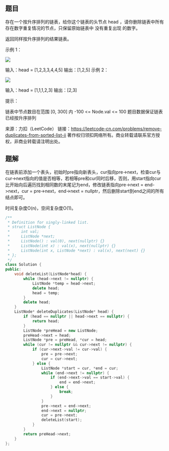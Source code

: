 ## 题目

存在一个按升序排列的链表，给你这个链表的头节点 head ，请你删除链表中所有存在数字重复情况的节点，只保留原始链表中 没有重复出现 的数字。

返回同样按升序排列的结果链表。

 

示例 1：

![](https://assets.leetcode.com/uploads/2021/01/04/linkedlist1.jpg)

输入：head = [1,2,3,3,4,4,5]
输出：[1,2,5]
示例 2：

![](https://assets.leetcode.com/uploads/2021/01/04/linkedlist2.jpg)


输入：head = [1,1,1,2,3]
输出：[2,3]


提示：

链表中节点数目在范围 [0, 300] 内
-100 <= Node.val <= 100
题目数据保证链表已经按升序排列

来源：力扣（LeetCode）
链接：https://leetcode-cn.com/problems/remove-duplicates-from-sorted-list-ii
著作权归领扣网络所有。商业转载请联系官方授权，非商业转载请注明出处。

## 题解

在链表前添加一个表头，初始时pre指向新表头，cur指向pre->next，检查cur与cur->next指向的值是否相等，若相等pre和cur同时后移，否则，用start指向cur比开始向后遍历找到相同数的末尾记为end，修改链表指向pre->next = end->next，cur = pre->next，end->next = nullptr，然后删除start到end之间的所有结点即可。

时间复杂度O(n)，空间复杂度O(1)。

```c++
/**
 * Definition for singly-linked list.
 * struct ListNode {
 *     int val;
 *     ListNode *next;
 *     ListNode() : val(0), next(nullptr) {}
 *     ListNode(int x) : val(x), next(nullptr) {}
 *     ListNode(int x, ListNode *next) : val(x), next(next) {}
 * };
 */
class Solution {
public:
    void deleteList(ListNode*head) {
        while (head->next != nullptr) {
            ListNode *temp = head->next;
            delete head;
            head = temp;
        }
        delete head;
    }
    ListNode* deleteDuplicates(ListNode* head) {
        if (head == nullptr || head->next == nullptr) {
            return head;
        }
        ListNode *preHead = new ListNode;
        preHead->next = head;
        ListNode *pre = preHead, *cur = head;
        while (cur != nullptr && cur->next != nullptr) {
            if (cur->next->val != cur->val) {
                pre = pre->next;
                cur = cur->next;
            } else {
                ListNode *start = cur, *end = cur;
                while (end->next != nullptr) {
                    if (end->next->val == start->val) {
                        end = end->next;
                    } else {
                        break;
                    }
                }
                pre->next = end->next;
                end->next = nullptr;
                cur = pre->next;
                deleteList(start);
            }
        }
        return preHead->next;
    }
};
```

